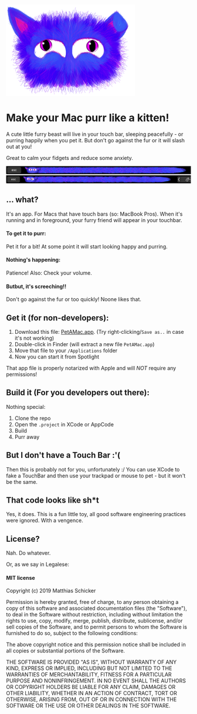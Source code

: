 ![PET](PET.png)

# Make your Mac purr like a kitten!

A cute little furry beast will live in your touch bar, sleeping peacefully - or purring happily when you pet it. But don't go against the fur or it will slash out at you!

Great to calm your fidgets and reduce some anxiety.

![Screenshot 1](scrsh1.jpg)
![Screenshot 2](scrsh2.jpg)


## ... what?
It's an app. For Macs that have touch bars (so: MacBook Pros).
When it's running and in foreground, your furry friend will appear in your touchbar.

#### To get it to purr: 
Pet it for a bit! At some point it will start looking happy and purring.

#### Nothing's happening:
Patience! Also: Check your volume.

#### Butbut, it's screeching!!
Don't go against the fur or too quickly! Noone likes that.

## Get it (for non-developers):

1. Download this file: [PetAMac.app](PetAMac.zip). (Try right-clicking/`Save as..` in case it's not working)
2. Double-click in Finder (will extract a new file `PetAMac.app`)
3. Move that file to your `/Applications` folder
4. Now you can start it from Spotlight 

That app file is properly notarized with Apple and will *NOT* require any permissions!

## Build it (For you developers out there):
Nothing special:
1. Clone the repo
2. Open the `.project` in XCode or AppCode
3. Build
4. Purr away

## But I don't have a Touch Bar :'(
Then this is probably not for you, unfortunately :/ You can use XCode to fake a TouchBar and then use your trackpad or mouse to pet - but it won't be the same.

## That code looks like sh*t
Yes, it does. This is a fun little toy, all good software engineering practices were ignored. With a vengence.

## License?
Nah. Do whatever.

Or, as we say in Legalese:
#### MIT license

Copyright (c) 2019 Matthias Schicker

Permission is hereby granted, free of charge, to any person obtaining a copy
of this software and associated documentation files (the "Software"), to deal
in the Software without restriction, including without limitation the rights
to use, copy, modify, merge, publish, distribute, sublicense, and/or sell
copies of the Software, and to permit persons to whom the Software is
furnished to do so, subject to the following conditions:

The above copyright notice and this permission notice shall be included in all
copies or substantial portions of the Software.

THE SOFTWARE IS PROVIDED "AS IS", WITHOUT WARRANTY OF ANY KIND, EXPRESS OR
IMPLIED, INCLUDING BUT NOT LIMITED TO THE WARRANTIES OF MERCHANTABILITY,
FITNESS FOR A PARTICULAR PURPOSE AND NONINFRINGEMENT. IN NO EVENT SHALL THE
AUTHORS OR COPYRIGHT HOLDERS BE LIABLE FOR ANY CLAIM, DAMAGES OR OTHER
LIABILITY, WHETHER IN AN ACTION OF CONTRACT, TORT OR OTHERWISE, ARISING FROM,
OUT OF OR IN CONNECTION WITH THE SOFTWARE OR THE USE OR OTHER DEALINGS IN THE
SOFTWARE.